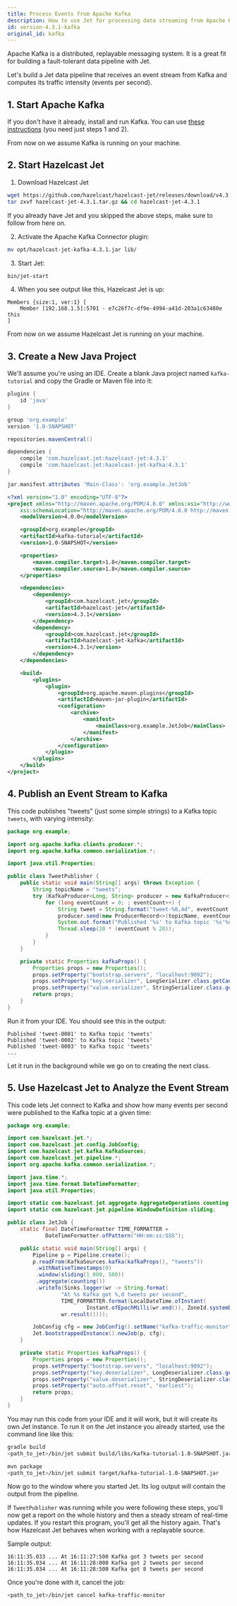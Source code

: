 ```yaml
---
title: Process Events from Apache Kafka
description: How to use Jet for processing data streaming from Apache Kafka.
id: version-4.3.1-kafka
original_id: kafka
---
```


Apache Kafka is a distributed, replayable messaging system. It is a
great fit for building a fault-tolerant data pipeline with Jet.

Let's build a Jet data pipeline that receives an event stream from
Kafka and computes its traffic intensity (events per second).

## 1. Start Apache Kafka

If you don't have it already, install and run Kafka. You can use [these
instructions](https://kafka.apache.org/quickstart) (you need just steps
1 and 2).

From now on we assume Kafka is running on your machine.

## 2. Start Hazelcast Jet

1. Download Hazelcast Jet

```bash
wget https://github.com/hazelcast/hazelcast-jet/releases/download/v4.3.1/hazelcast-jet-4.3.1.tar.gz
tar zxvf hazelcast-jet-4.3.1.tar.gz && cd hazelcast-jet-4.3.1
```

If you already have Jet and you skipped the above steps, make sure to
follow from here on.

2. Activate the Apache Kafka Connector plugin:

```bash
mv opt/hazelcast-jet-kafka-4.3.1.jar lib/
```

3. Start Jet:

```bash
bin/jet-start
```

4. When you see output like this, Hazelcast Jet is up:

```text
Members {size:1, ver:1} [
    Member [192.168.1.5]:5701 - e7c26f7c-df9e-4994-a41d-203a1c63480e this
]
```

From now on we assume Hazelcast Jet is running on your machine.

## 3. Create a New Java Project

We'll assume you're using an IDE. Create a blank Java project named
`kafka-tutorial` and copy the Gradle or Maven file into it:

<!--DOCUSAURUS_CODE_TABS-->

<!--Gradle-->

```groovy
plugins {
    id 'java'
}

group 'org.example'
version '1.0-SNAPSHOT'

repositories.mavenCentral()

dependencies {
    compile 'com.hazelcast.jet:hazelcast-jet:4.3.1'
    compile 'com.hazelcast.jet:hazelcast-jet-kafka:4.3.1'
}

jar.manifest.attributes 'Main-Class': 'org.example.JetJob'
```

<!--Maven-->

```xml
<?xml version="1.0" encoding="UTF-8"?>
<project xmlns="http://maven.apache.org/POM/4.0.0" xmlns:xsi="http://www.w3.org/2001/XMLSchema-instance"
    xsi:schemaLocation="http://maven.apache.org/POM/4.0.0 http://maven.apache.org/xsd/maven-4.0.0.xsd">
    <modelVersion>4.0.0</modelVersion>

    <groupId>org.example</groupId>
    <artifactId>kafka-tutorial</artifactId>
    <version>1.0-SNAPSHOT</version>

    <properties>
        <maven.compiler.target>1.8</maven.compiler.target>
        <maven.compiler.source>1.8</maven.compiler.source>
    </properties>

    <dependencies>
        <dependency>
            <groupId>com.hazelcast.jet</groupId>
            <artifactId>hazelcast-jet</artifactId>
            <version>4.3.1</version>
        </dependency>
        <dependency>
            <groupId>com.hazelcast.jet</groupId>
            <artifactId>hazelcast-jet-kafka</artifactId>
            <version>4.3.1</version>
        </dependency>
    </dependencies>

    <build>
        <plugins>
            <plugin>
                <groupId>org.apache.maven.plugins</groupId>
                <artifactId>maven-jar-plugin</artifactId>
                <configuration>
                    <archive>
                        <manifest>
                            <mainClass>org.example.JetJob</mainClass>
                        </manifest>
                    </archive>
                </configuration>
            </plugin>
        </plugins>
    </build>
</project>
```

<!--END_DOCUSAURUS_CODE_TABS-->

## 4. Publish an Event Stream to Kafka

This code publishes "tweets" (just some simple strings) to a Kafka topic
`tweets`, with varying intensity:

```java
package org.example;

import org.apache.kafka.clients.producer.*;
import org.apache.kafka.common.serialization.*;

import java.util.Properties;

public class TweetPublisher {
    public static void main(String[] args) throws Exception {
        String topicName = "tweets";
        try (KafkaProducer<Long, String> producer = new KafkaProducer<>(kafkaProps())) {
            for (long eventCount = 0; ; eventCount++) {
                String tweet = String.format("tweet-%0,4d", eventCount);
                producer.send(new ProducerRecord<>(topicName, eventCount, tweet));
                System.out.format("Published '%s' to Kafka topic '%s'%n", tweet, topicName);
                Thread.sleep(20 * (eventCount % 20));
            }
        }
    }

    private static Properties kafkaProps() {
        Properties props = new Properties();
        props.setProperty("bootstrap.servers", "localhost:9092");
        props.setProperty("key.serializer", LongSerializer.class.getCanonicalName());
        props.setProperty("value.serializer", StringSerializer.class.getCanonicalName());
        return props;
    }
}
```

Run it from your IDE. You should see this in the output:

```text
Published 'tweet-0001' to Kafka topic 'tweets'
Published 'tweet-0002' to Kafka topic 'tweets'
Published 'tweet-0003' to Kafka topic 'tweets'
...
```

Let it run in the background while we go on to creating the next class.

## 5. Use Hazelcast Jet to Analyze the Event Stream

This code lets Jet connect to Kafka and show how many events per second
were published to the Kafka topic at a given time:

```java
package org.example;

import com.hazelcast.jet.*;
import com.hazelcast.jet.config.JobConfig;
import com.hazelcast.jet.kafka.KafkaSources;
import com.hazelcast.jet.pipeline.*;
import org.apache.kafka.common.serialization.*;

import java.time.*;
import java.time.format.DateTimeFormatter;
import java.util.Properties;

import static com.hazelcast.jet.aggregate.AggregateOperations.counting;
import static com.hazelcast.jet.pipeline.WindowDefinition.sliding;

public class JetJob {
    static final DateTimeFormatter TIME_FORMATTER =
            DateTimeFormatter.ofPattern("HH:mm:ss:SSS");

    public static void main(String[] args) {
        Pipeline p = Pipeline.create();
        p.readFrom(KafkaSources.kafka(kafkaProps(), "tweets"))
         .withNativeTimestamps(0)
         .window(sliding(1_000, 500))
         .aggregate(counting())
         .writeTo(Sinks.logger(wr -> String.format(
                 "At %s Kafka got %,d tweets per second",
                 TIME_FORMATTER.format(LocalDateTime.ofInstant(
                         Instant.ofEpochMilli(wr.end()), ZoneId.systemDefault())),
                 wr.result())));

        JobConfig cfg = new JobConfig().setName("kafka-traffic-monitor");
        Jet.bootstrappedInstance().newJob(p, cfg);
    }

    private static Properties kafkaProps() {
        Properties props = new Properties();
        props.setProperty("bootstrap.servers", "localhost:9092");
        props.setProperty("key.deserializer", LongDeserializer.class.getCanonicalName());
        props.setProperty("value.deserializer", StringDeserializer.class.getCanonicalName());
        props.setProperty("auto.offset.reset", "earliest");
        return props;
    }
}
```

You may run this code from your IDE and it will work, but it will create
its own Jet instance. To run it on the Jet instance you already started,
use the command line like this:

<!--DOCUSAURUS_CODE_TABS-->

<!--Gradle-->

```bash
gradle build
<path_to_jet>/bin/jet submit build/libs/kafka-tutorial-1.0-SNAPSHOT.jar
```

<!--Maven-->

```bash
mvn package
<path_to_jet>/bin/jet submit target/kafka-tutorial-1.0-SNAPSHOT.jar
```

<!--END_DOCUSAURUS_CODE_TABS-->

Now go to the window where you started Jet. Its log output will contain
the output from the pipeline.

If `TweetPublisher` was running while you were following these steps,
you'll now get a report on the whole history and then a steady stream of
real-time updates. If you restart this program, you'll get all the
history again. That's how Hazelcast Jet behaves when working with a
replayable source.

Sample output:

```text
16:11:35.033 ... At 16:11:27:500 Kafka got 3 tweets per second
16:11:35.034 ... At 16:11:28:000 Kafka got 2 tweets per second
16:11:35.034 ... At 16:11:28:500 Kafka got 8 tweets per second
```

Once you're done with it, cancel the job:

```bash
<path_to_jet>/bin/jet cancel kafka-traffic-monitor
```
